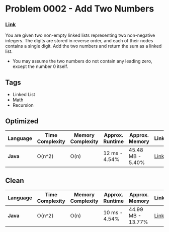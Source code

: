 # Problem 0002 - Add Two Numbers
### [Link](https://leetcode.com/problems/add-two-numbers/description/)
You are given two non-empty linked lists representing two non-negative
integers. The digits are stored in reverse order, and each of their nodes
contains a single digit. Add the two numbers and return the sum as a linked 
list.

- You may assume the two numbers do not contain any leading zero, except the 
number 0 itself.

## Tags

- Linked List
- Math
- Recursion

## Optimized

| Language | Time Complexity | Memory Complexity | Approx. Runtime | Approx. Memory   | Link                                                |
|----------|-----------------|-------------------|-----------------|------------------|-----------------------------------------------------|
| **Java** | O(n^2)          | O(n)              | 12 ms - 4.54%   | 45.48 MB - 5.40% | [Link](./Problem-0002-Optimized/java/Solution.java) |

## Clean

| Language | Time Complexity | Memory Complexity | Approx. Runtime | Approx. Memory    | Link                                            |
|----------|-----------------|-------------------|-----------------|-------------------|-------------------------------------------------|
| **Java** | O(n^2)          | O(n)              | 10 ms - 4.54%   | 44.99 MB - 13.77% | [Link](./Problem-0002-Clean/java/Solution.java) |